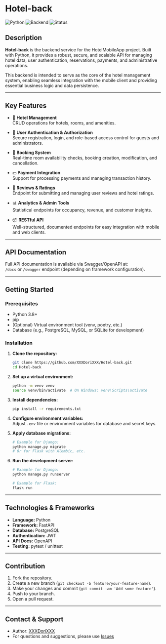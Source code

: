 # Hotel-back

![Python](https://img.shields.io/badge/language-Python-blue.svg)
![Backend](https://img.shields.io/badge/type-Backend-yellow.svg)
![Status](https://img.shields.io/badge/status-active-brightgreen.svg)

## Description

**Hotel-back** is the backend service for the HotelMobileApp project. Built with Python, it provides a robust, secure, and scalable API for managing hotel data, user authentication, reservations, payments, and administrative operations.

This backend is intended to serve as the core of the hotel management system, enabling seamless integration with the mobile client and providing essential business logic and data persistence.

---

## Key Features

- 🏨 **Hotel Management**  
  CRUD operations for hotels, rooms, and amenities.

- 👤 **User Authentication & Authorization**  
  Secure registration, login, and role-based access control for guests and administrators.

- 📅 **Booking System**  
  Real-time room availability checks, booking creation, modification, and cancellation.

- 💵 **Payment Integration**  
  Support for processing payments and managing transaction history.

- 📝 **Reviews & Ratings**  
  Endpoint for submitting and managing user reviews and hotel ratings.

- 📊 **Analytics & Admin Tools**  
  Statistical endpoints for occupancy, revenue, and customer insights.

- 📦 **RESTful API**  
  Well-structured, documented endpoints for easy integration with mobile and web clients.

---

## API Documentation

Full API documentation is available via Swagger/OpenAPI at:  
`/docs` or `/swagger` endpoint (depending on framework configuration).

---

## Getting Started

### Prerequisites

- Python 3.8+
- pip
- (Optional) Virtual environment tool (venv, poetry, etc.)
- Database (e.g., PostgreSQL, MySQL, or SQLite for development)

### Installation

1. **Clone the repository:**
    ```bash
    git clone https://github.com/XXXDoriXXX/Hotel-back.git
    cd Hotel-back
    ```

2. **Set up a virtual environment:**
    ```bash
    python -m venv venv
    source venv/bin/activate  # On Windows: venv\Scripts\activate
    ```

3. **Install dependencies:**
    ```bash
    pip install -r requirements.txt
    ```

4. **Configure environment variables:**  
   Adjust `.env` file or environment variables for database and secret keys.

5. **Apply database migrations:**
    ```bash
    # Example for Django:
    python manage.py migrate
    # Or for Flask with Alembic, etc.
    ```

6. **Run the development server:**
    ```bash
    # Example for Django:
    python manage.py runserver

    # Example for Flask:
    flask run
    ```

---

## Technologies & Frameworks

- **Language:** Python
- **Framework:** FastAPI
- **Database:** PostgreSQL 
- **Authentication:** JWT 
- **API Docs:**  OpenAPI
- **Testing:** pytest / unittest

---

## Contribution

1. Fork the repository.
2. Create a new branch (`git checkout -b feature/your-feature-name`).
3. Make your changes and commit (`git commit -am 'Add some feature'`).
4. Push to your branch.
5. Open a pull request.

---

## Contact & Support

- Author: [XXXDoriXXX](https://github.com/XXXDoriXXX)
- For questions and suggestions, please use [Issues](https://github.com/XXXDoriXXX/Hotel-back/issues)
